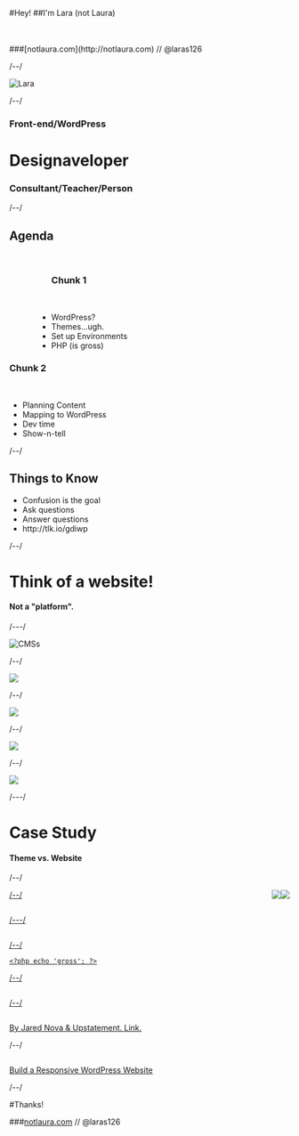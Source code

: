 
#<span class="fragment">Hey!</span>
##<span class="fragment">I'm <span class="special">Lara</span></span> <span class="fragment">(not Laura)</span>

<br>
<br>
###<span class="fragment">[notlaura.com](http://notlaura.com) <span class="grey">//</span> @laras126</span>

/--/

![Lara](img/lastword.png)

/--/

### Front-end/WordPress
# Designaveloper
### Consultant/Teacher/Person

/--/

<h2>Agenda</h2>
<br>
<div class="sixcol" >

<h3 class="fragment" style="padding-left: 15%;">Chunk 1</h3>
<br>
<ul class="fragment" style="padding-left: 15%;">
	<li>WordPress?</li>
	<li>Themes...ugh.</li>
	<li>Set up Environments</li>
	<li>PHP (is gross)</li>
</ul>

</div>
</div>

<div class="sixcol" class="fragment">
	<h3 class="fragment">Chunk 2</h3>
	<br>
	<ul class="fragment">
		<li>Planning Content</li>
		<li>Mapping to WordPress</li>
		<li>Dev time</li>
		<li>Show-n-tell</li>
	</ul>
</div>

/--/

<h2>Things to Know</h2>
<ul>
	<li>Confusion is the goal</li>
	<li>Ask questions</li>
	<li>Answer questions</li>
	<li>http://tlk.io/gdiwp</li>
</ul>

/--/

<h1>Think of a website!</h1>
<h4 class="fragment">Not a "platform".</h4>

/---/

<span class="unstyle-img">![CMSs](../img/cmss.png)</span>

/--/

<img src="../img/WP.com-vs-WP.org.png" class="unstyle-img">

/--/

<img src="../img/rails-vs-WP.org.png" class="unstyle-img">

/--/

<a href="http://themeforest.net/category/wordpress/creative"><img src="../img/envato.png"></a>

/--/

<img src="../img/crying-monkey.jpg">

/---/

# Case Study
<h4 class="fragment">Theme vs. Website</h4>

/--/

<div class="clearfix">
<div class="half"><a href="http://climate25.com"><img style="float:right;" src="../img/c25admin.png"></div>

<div class="half" style="float:right;"><a href="http://katrina.weather.com"><img style="float:left;" src="../img/katadmin.png"></div>
</div>

/--/

<img src="../img/content-strategy-for-mobile.jpg" alt="">

/---/

<img src="../img/mamp.png" class="unstyle-img" alt="">

/--/

<pre class="language-clike text-center"><code class="big">&lt;?php echo 'gross'; ?&gt;</code></pre>

/--/

<img src="../img/sass/feebs1.png" alt="">

/--/

<div class="illustration"><img class="unstyle-img" src="img/timber-logo.svg" alt=""></div>
<p>By Jared Nova &amp; Upstatement. <a href="http://timber.upstatement.com">Link.</a></p>

/--/

<div class="illustration">
	<img class="unstyle-img" style="max-width: 70%;" src="../img/tbx-logo1.svg" alt="">
	<p><a target="blank" href="http://tacklebox.notlaura.com/build-a-responsive-wordpress-website/">Build a Responsive WordPress Website</a></p>
</div>

/--/

#Thanks!

###<span class="fragment">[notlaura.com](http://notlaura.com) <span class="grey">//</span> @laras126</span>
